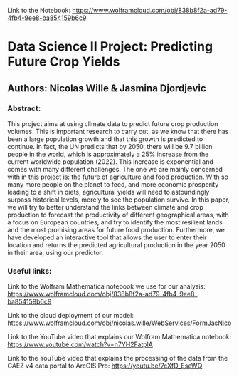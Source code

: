 Link to the Notebook: https://www.wolframcloud.com/obj/838b8f2a-ad79-4fb4-9ee8-ba854159b6c9

# Data Science II Project: Predicting Future Crop Yields

## Authors: Nicolas Wille & Jasmina Djordjevic

### Abstract: 

This project aims at using climate data to predict future crop production volumes. This is important research to carry out, as we know that there has been a large population growth and that this growth is predicted to continue. In fact, the UN predicts that by 2050, there will be 9.7 billion people in the world, which is approximately a 25% increase from the current worldwide population (2022). This increase is exponential and comes with many different challenges. The one we are mainly concerned with in this project is: the future of agriculture and food production. With so many more people on the planet to feed, and more economic prosperity leading to a shift in diets, agricultural yields will need to astoundingly surpass historical levels, merely to see the population survive. In this paper, we will try to better understand the links between climate and crop production to forecast the productivity of different geographical areas, with a focus on European countries, and try to identify the most resilient lands and the most promising areas for future food production. Furthermore, we have developed an interactive tool that allows the user to enter their location and returns the predicted agricultural production in the year 2050 in their area, using our predictor. 

### Useful links:

Link to the Wolfram Mathematica notebook we use for our analysis: https://www.wolframcloud.com/obj/838b8f2a-ad79-4fb4-9ee8-ba854159b6c9 

Link to the cloud deployment of our model: https://www.wolframcloud.com/obj/nicolas.wille/WebServices/FormJasNico 

Link to the YouTube video that explains our Wolfram Mathematica notebook: https://www.youtube.com/watch?v=n7YH2FatplA

Link to the YouTube video that explains the processing of the data from the GAEZ v4 data portal to ArcGIS Pro: https://youtu.be/7cXfD_EseWQ 
